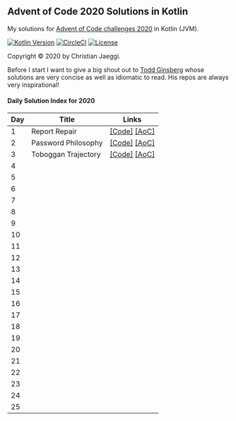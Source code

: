 ## Advent of Code 2020 Solutions in Kotlin
My solutions for [Advent of Code challenges 2020](https://adventofcode.com/) in Kotlin (JVM).

[![Kotlin Version](https://img.shields.io/badge/kotlin-1.4.0-blue.svg)](http://kotlinlang.org/)
[![CircleCI](https://circleci.com/gh/chjaeggi/aoc2020.svg?style=svg)](https://circleci.com/gh/chjaeggi/aoc2020)
[![License](https://img.shields.io/badge/License-Apache%202.0-red.svg)](https://opensource.org/licenses/Apache-2.0)

Copyright © 2020 by Christian Jaeggi.

Before I start I want to give a big shout out to [Todd Ginsberg](https://github.com/tginsberg/advent-2020-kotlin) whose solutions are very concise as well as idiomatic to read.
His repos are always very inspirational!

#### Daily Solution Index for 2020
|   Day   | Title                                         |  Links                                       |
| --------|-----------------------------------------------|--------------------------------------------- |
|    1    | Report Repair | [\[Code\]](https://github.com/chjaeggi/aoc2020/blob/master/src/main/kotlin/chjaeggi/Day1.kt) [\[AoC\]](http://adventofcode.com/2020/day/1) |
|    2    | Password Philosophy | [\[Code\]](https://github.com/chjaeggi/aoc2020/blob/master/src/main/kotlin/chjaeggi/Day2.kt) [\[AoC\]](http://adventofcode.com/2020/day/2)|
|    3    | Toboggan Trajectory | [\[Code\]](https://github.com/chjaeggi/aoc2020/blob/master/src/main/kotlin/chjaeggi/Day3.kt) [\[AoC\]](http://adventofcode.com/2020/day/3)|
|    4    |            |      |
|    5    |            |      |
|    6    |            |      |
|    7    |            |      |
|    8    |            |      |
|    9    |            |      |
|    10   |            |      |
|    11   |            |      |
|    12   |            |      |
|    13   |            |      |
|    14   |            |      |
|    15   |            |      |
|    16   |            |      |
|    17   |            |      |
|    18   |            |      |
|    19   |            |      |
|    20   |            |      |
|    21   |            |      |
|    22   |            |      |
|    23   |            |      |
|    24   |            |      |
|    25   |            |      |
